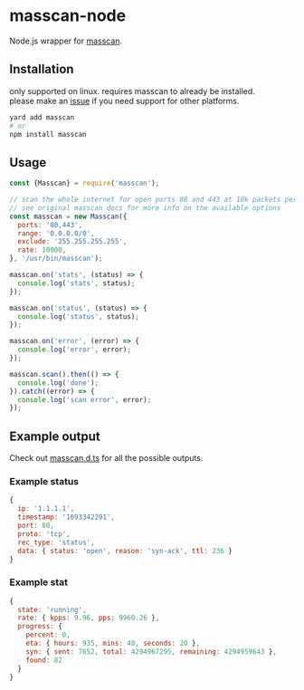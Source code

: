 # masscan-node

Node.js wrapper for [masscan](https://github.com/robertdavidgraham/masscan).

## Installation

only supported on linux. requires masscan to already be installed.  
please make an [issue](https://github.com/dumbasPL/masscan-node/issues/new) if you need support for other platforms.

```bash
yard add masscan
# or
npm install masscan
```

## Usage

```js
const {Masscan} = require('masscan');

// scan the whole internet for open ports 80 and 443 at 10k packets per second
// see original masscan docs for more info on the available options
const masscan = new Masscan({
  ports: '80,443',
  range: '0.0.0.0/0',
  exclude: '255.255.255.255',
  rate: 10000,
}, '/usr/bin/masscan');

masscan.on('stats', (status) => {
  console.log('stats', status);
});

masscan.on('status', (status) => {
  console.log('status', status);
});

masscan.on('error', (error) => {
  console.log('error', error);
});

masscan.scan().then(() => {
  console.log('done');
}).catch((error) => {
  console.log('scan error', error);
});
```

## Example output

Check out [masscan.d.ts](./dist/masscan.d.ts) for all the possible outputs.

### Example status

```js
{
  ip: '1.1.1.1',
  timestamp: '1693342291',
  port: 80,
  proto: 'tcp',
  rec_type: 'status',
  data: { status: 'open', reason: 'syn-ack', ttl: 236 }
}
```

### Example stat

```js
{
  state: 'running',
  rate: { kpps: 9.96, pps: 9960.26 },
  progress: {
    percent: 0,
    eta: { hours: 935, mins: 48, seconds: 20 },
    syn: { sent: 7652, total: 4294967295, remaining: 4294959643 },
    found: 82
  }
}
```
